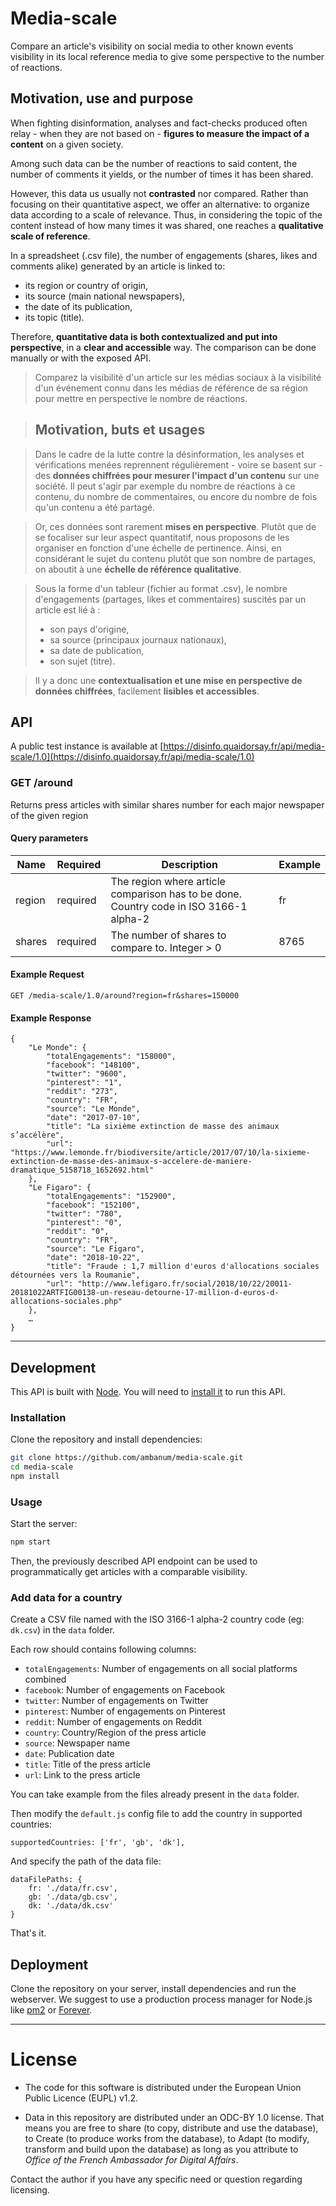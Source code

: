 # Media-scale

Compare an article's visibility on social media to other known events visibility in its local reference media to give some perspective to the number of reactions.

## Motivation, use and purpose

When fighting disinformation, analyses and fact-checks produced often relay - when they are not based on - **figures to measure the impact of a content** on a given society.

Among such data can be the number of reactions to said content, the number of comments it yields, or the number of times it has been shared.

However, this data us usually not **contrasted** nor compared. Rather than focusing on their quantitative aspect, we offer an alternative: to organize data according to a scale of relevance. Thus, in considering the topic of the content instead of how many times it was shared, one reaches a **qualitative scale of reference**.

In a spreadsheet (.csv file), the number of engagements (shares, likes and comments alike) generated by an article is linked to:
- its region or country of origin,
- its source (main national newspapers),
- the date of its publication,
- its topic (title).

Therefore, **quantitative data is both contextualized and put into perspective**, in a **clear and accessible** way.
The comparison can be done manually or with the exposed API.

> Comparez la visibilité d'un article sur les médias sociaux à la visibilité d'un événement connu dans les médias de référence de sa région pour mettre en perspective le nombre de réactions.

> ## Motivation, buts et usages

> Dans le cadre de la lutte contre la désinformation, les analyses et vérifications menées reprennent régulièrement - voire se basent sur - des **données chiffrées pour mesurer l'impact d'un contenu** sur une société. Il peut s'agir par exemple du nombre de réactions à ce contenu, du nombre de commentaires, ou encore du nombre de fois qu'un contenu a été partagé.

> Or, ces données sont rarement **mises en perspective**. Plutôt que de se focaliser sur leur aspect quantitatif, nous proposons de les organiser en fonction d'une échelle de pertinence. Ainsi, en considérant le sujet du contenu plutôt que son nombre de partages, on aboutit à une **échelle de référence qualitative**.

> Sous la forme d'un tableur (fichier au format .csv), le nombre d'engagements (partages, likes et commentaires) suscités par un article est lié à :
> - son pays d'origine,
> - sa source (principaux journaux nationaux),
> - sa date de publication,
> - son sujet (titre).

> Il y a donc une **contextualisation et une mise en perspective de données chiffrées**, facilement **lisibles et accessibles**.

## API

A public test instance is available at [https://disinfo.quaidorsay.fr/api/media-scale/1.0](https://disinfo.quaidorsay.fr/api/media-scale/1.0)

### GET /around

Returns press articles with similar shares number for each major newspaper of the given region

#### Query parameters

| Name  | Required | Description | Example |
| ----- | -------- | ----------- | ------- |
| region | required | The region where article comparison has to be done. Country code in ISO 3166-1 alpha-2 | fr |
| shares | required | The number of shares to compare to. Integer > 0 | 8765 |

#### Example Request

	GET /media-scale/1.0/around?region=fr&shares=150000

#### Example Response

```
{
	"Le Monde": {
		"totalEngagements": "158000",
		"facebook": "148100",
		"twitter": "9600",
		"pinterest": "1",
		"reddit": "273",
		"country": "FR",
		"source": "Le Monde",
		"date": "2017-07-10",
		"title": "La sixième extinction de masse des animaux s’accélère",
		"url": "https://www.lemonde.fr/biodiversite/article/2017/07/10/la-sixieme-extinction-de-masse-des-animaux-s-accelere-de-maniere-dramatique_5158718_1652692.html"
	},
	"Le Figaro": {
		"totalEngagements": "152900",
		"facebook": "152100",
		"twitter": "780",
		"pinterest": "0",
		"reddit": "0",
		"country": "FR",
		"source": "Le Figaro",
		"date": "2018-10-22",
		"title": "Fraude : 1,7 million d'euros d'allocations sociales détournées vers la Roumanie",
		"url": "http://www.lefigaro.fr/social/2018/10/22/20011-20181022ARTFIG00138-un-reseau-detourne-17-million-d-euros-d-allocations-sociales.php"
	},
	…
}
```

- - -

## Development

This API is built with [Node](https://nodejs.org/en/). You will need to [install it](https://nodejs.org/en/download/) to run this API.

### Installation

Clone the repository and install dependencies:

```sh
git clone https://github.com/ambanum/media-scale.git
cd media-scale
npm install
```

### Usage

Start the server:

```sh
npm start
```

Then, the previously described API endpoint can be used to programmatically get articles with a comparable visibility.

### Add data for a country

Create a CSV file named with the ISO 3166-1 alpha-2 country code (eg: `dk.csv`) in the `data` folder.

Each row should contains following columns:
- `totalEngagements`: Number of engagements on all social platforms combined
- `facebook`: Number of engagements on Facebook
- `twitter`: Number of engagements on Twitter
- `pinterest`: Number of engagements on Pinterest
- `reddit`: Number of engagements on Reddit
- `country`: Country/Region of the press article
- `source`: Newspaper name
- `date`: Publication date
- `title`: Title of the press article
- `url`: Link to the press article

You can take example from the files already present in the `data` folder.

Then modify the `default.js` config file to add the country in supported countries:

```
supportedCountries: ['fr', 'gb', 'dk'],
```

And specify the path of the data file:

```
dataFilePaths: {
	fr: './data/fr.csv',
	gb: './data/gb.csv',
	dk: './data/dk.csv'
}
```

That's it.

## Deployment

Clone the repository on your server, install dependencies and run the webserver.
We suggest to use a production process manager for Node.js like [pm2](https://github.com/Unitech/pm2) or [Forever](https://github.com/foreversd/forever#readme).

- - -

# License

- The code for this software is distributed under the European Union Public Licence (EUPL) v1.2.

- Data in this repository are distributed under an ODC-BY 1.0 license. That means you are free to share (to copy, distribute and use the database), to Create (to produce works from the database), to Adapt (to modify, transform and build upon the database) as long as you attribute to *Office of the French Ambassador for Digital Affairs*.

Contact the author if you have any specific need or question regarding licensing.
